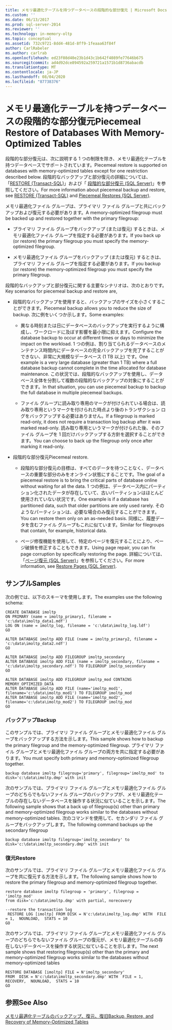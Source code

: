 ```yaml
---
title: メモリ最適化テーブルを持つデータベースの段階的な部分復元 | Microsoft Docs
ms.custom: ''
ms.date: 06/13/2017
ms.prod: sql-server-2014
ms.reviewer: ''
ms.technology: in-memory-oltp
ms.topic: conceptual
ms.assetid: 732c9721-8dd4-481d-8ff9-1feaaa63f84f
author: CarlRabeler
ms.author: carlrab
ms.openlocfilehash: ed23f08d40e23b1d43c1b642f4089fe77646b675
ms.sourcegitcommit: ad4d92dce894592a259721a1571b1d8736abacdb
ms.translationtype: MT
ms.contentlocale: ja-JP
ms.lasthandoff: 08/04/2020
ms.locfileid: "87738376"
---
```

# <a name="piecemeal-restore-of-databases-with-memory-optimized-tables"></a><span data-ttu-id="54e6d-102">メモリ最適化テーブルを持つデータベースの段階的な部分復元</span><span class="sxs-lookup"><span data-stu-id="54e6d-102">Piecemeal Restore of Databases With Memory-Optimized Tables</span></span>
  <span data-ttu-id="54e6d-103">段階的な部分復元は、次に説明する 1 つの制限を除き、メモリ最適化テーブルを持つデータベースでサポートされています。</span><span class="sxs-lookup"><span data-stu-id="54e6d-103">Piecemeal restore is supported on databases with memory-optimized tables except for one restriction described below.</span></span> <span data-ttu-id="54e6d-104">段階的なバックアップと部分復元の詳細については、「[RESTORE &#40;Transact-SQL&#41;](/sql/t-sql/statements/restore-statements-transact-sql)」および「 [段階的な部分復元 &#40;SQL Server&#41;](../backup-restore/piecemeal-restores-sql-server.md)」を参照してください。</span><span class="sxs-lookup"><span data-stu-id="54e6d-104">For more information about piecemeal backup and restore, see [RESTORE &#40;Transact-SQL&#41;](/sql/t-sql/statements/restore-statements-transact-sql) and [Piecemeal Restores &#40;SQL Server&#41;](../backup-restore/piecemeal-restores-sql-server.md).</span></span>  
  
 <span data-ttu-id="54e6d-105">メモリ最適化ファイル グループは、プライマリ ファイル グループと共にバックアップおよび復元する必要があります。</span><span class="sxs-lookup"><span data-stu-id="54e6d-105">A memory-optimized filegroup must be backed up and restored together with the primary filegroup:</span></span>  
  
-   <span data-ttu-id="54e6d-106">プライマリ ファイル グループをバックアップ (または復元) するときは、メモリ最適化ファイル グループを指定する必要があります。</span><span class="sxs-lookup"><span data-stu-id="54e6d-106">If you back up (or restore) the primary filegroup you must specify the memory-optimized filegroup.</span></span>  
  
-   <span data-ttu-id="54e6d-107">メモリ最適化ファイル グループをバックアップ (または復元) するときは、プライマリ ファイル グループを指定する必要があります。</span><span class="sxs-lookup"><span data-stu-id="54e6d-107">If you backup (or restore) the memory-optimized filegroup you must specify the primary filegroup.</span></span>  
  
 <span data-ttu-id="54e6d-108">段階的なバックアップと部分復元に関する主要なシナリオは、次のとおりです。</span><span class="sxs-lookup"><span data-stu-id="54e6d-108">Key scenarios for piecemeal backup and restore are,</span></span>  
  
-   <span data-ttu-id="54e6d-109">段階的なバックアップを使用すると、バックアップのサイズを小さくすることができます。</span><span class="sxs-lookup"><span data-stu-id="54e6d-109">Piecemeal backup allows you to reduce the size of backup.</span></span> <span data-ttu-id="54e6d-110">次に例をいくつか示します。</span><span class="sxs-lookup"><span data-stu-id="54e6d-110">Some examples:</span></span>  
  
    -   <span data-ttu-id="54e6d-111">異なる時刻または日にデータベースのバックアップを実行するように構成し、ワークロードに及ぼす影響を最小限に抑えます。</span><span class="sxs-lookup"><span data-stu-id="54e6d-111">Configure the database backup to occur at different times or days to minimize the impact on the workload.</span></span> <span data-ttu-id="54e6d-112">1 つの例は、割り当てられるデータベースのメンテナンス時間内にデータベースの完全バックアップを完了することができない、非常に大規模なデータベース (1 TB 以上) です。</span><span class="sxs-lookup"><span data-stu-id="54e6d-112">One example is a very large database (greater than 1 TB) where a full database backup cannot complete in the time allocated for database maintenance.</span></span> <span data-ttu-id="54e6d-113">この状況では、段階的なバックアップを使用し、データベース全体を分割して複数の段階的なバックアップの対象にすることができます。</span><span class="sxs-lookup"><span data-stu-id="54e6d-113">In that situation, you can use piecemeal backup to backup the full database in multiple piecemeal backups.</span></span>  
  
    -   <span data-ttu-id="54e6d-114">ファイル グループに読み取り専用のマークが付けられている場合は、読み取り専用というマークを付けられた時点より後のトランザクション ログをバックアップする必要はありません。</span><span class="sxs-lookup"><span data-stu-id="54e6d-114">If a filegroup is marked read-only, it does not require a transaction log backup after it was marked read-only.</span></span> <span data-ttu-id="54e6d-115">読み取り専用というマークが付けられた後、そのファイル グループを 1 回だけバックアップする方針を選択することができます。</span><span class="sxs-lookup"><span data-stu-id="54e6d-115">You can choose to back up the filegroup only once after marking it read-only.</span></span>  
  
-   <span data-ttu-id="54e6d-116">段階的な部分復元</span><span class="sxs-lookup"><span data-stu-id="54e6d-116">Piecemeal restore.</span></span>  
  
    -   <span data-ttu-id="54e6d-117">段階的な部分復元の目標は、すべてのデータを待つことなく、データベースの重要な部分のみをオンライン状態にすることです。</span><span class="sxs-lookup"><span data-stu-id="54e6d-117">The goal of a piecemeal restore is to bring the critical parts of database online without waiting for all the data.</span></span> <span data-ttu-id="54e6d-118">1 つの例は、データベース内にパーティション化されたデータが存在していて、古いパーティションはほとんど使用されていない状況です。</span><span class="sxs-lookup"><span data-stu-id="54e6d-118">One example is if a database has partitioned data, such that older partitions are only used rarely.</span></span> <span data-ttu-id="54e6d-119">そのようなパーティションは、必要な場合のみ復元することができます。</span><span class="sxs-lookup"><span data-stu-id="54e6d-119">You can restore them only on an as-needed basis.</span></span> <span data-ttu-id="54e6d-120">同様に、履歴データを含むファイル グループもこれに似ています。</span><span class="sxs-lookup"><span data-stu-id="54e6d-120">Similar for filegroups that contain, for example, historical data.</span></span>  
  
    -   <span data-ttu-id="54e6d-121">ページ修復機能を使用して、特定のページを復元することにより、ページ破損を修正することもできます。</span><span class="sxs-lookup"><span data-stu-id="54e6d-121">Using page repair, you can fix page corruption by specifically restoring the page.</span></span> <span data-ttu-id="54e6d-122">詳細については、「[ページ復元 &#40;SQL Server&#41;](../backup-restore/restore-pages-sql-server.md)」を参照してください。</span><span class="sxs-lookup"><span data-stu-id="54e6d-122">For more information, see [Restore Pages &#40;SQL Server&#41;](../backup-restore/restore-pages-sql-server.md).</span></span>  
  
## <a name="samples"></a><span data-ttu-id="54e6d-123">サンプル</span><span class="sxs-lookup"><span data-stu-id="54e6d-123">Samples</span></span>  
 <span data-ttu-id="54e6d-124">次の例では、以下のスキーマを使用します。</span><span class="sxs-lookup"><span data-stu-id="54e6d-124">The examples use the following schema:</span></span>  
  
```  
CREATE DATABASE imoltp  
ON PRIMARY (name = imoltp_primary1, filename = 'c:\data\imoltp_data1.mdf')  
LOG ON (name = imoltp_log, filename = 'c:\data\imoltp_log.ldf')  
GO  
  
ALTER DATABASE imoltp ADD FILE (name = imoltp_primary2, filename = 'c:\data\imoltp_data2.ndf')  
GO  
  
ALTER DATABASE imoltp ADD FILEGROUP imoltp_secondary  
ALTER DATABASE imoltp ADD FILE (name = imoltp_secondary, filename = 'c:\data\imoltp_secondary.ndf') TO FILEGROUP imoltp_secondary  
GO  
  
ALTER DATABASE imoltp ADD FILEGROUP imoltp_mod CONTAINS MEMORY_OPTIMIZED_DATA   
ALTER DATABASE imoltp ADD FILE (name='imoltp_mod1', filename='c:\data\imoltp_mod1') TO FILEGROUP imoltp_mod   
ALTER DATABASE imoltp ADD FILE (name='imoltp_mod2', filename='c:\data\imoltp_mod2') TO FILEGROUP imoltp_mod   
GO  
```  
  
### <a name="backup"></a><span data-ttu-id="54e6d-125">バックアップ</span><span class="sxs-lookup"><span data-stu-id="54e6d-125">Backup</span></span>  
 <span data-ttu-id="54e6d-126">このサンプルでは、プライマリ ファイル グループとメモリ最適化ファイル グループをバックアップする方法を示します。</span><span class="sxs-lookup"><span data-stu-id="54e6d-126">This sample shows how to backup the primary filegroup and the memory-optimized filegroup.</span></span> <span data-ttu-id="54e6d-127">プライマリ ファイル グループとメモリ最適化ファイル グループの両方を共に指定する必要があります。</span><span class="sxs-lookup"><span data-stu-id="54e6d-127">You must specify both primary and memory-optimized filegroup together.</span></span>  
  
```  
backup database imoltp filegroup='primary', filegroup='imoltp_mod' to disk='c:\data\imoltp.dmp' with init  
```  
  
 <span data-ttu-id="54e6d-128">次のサンプルでは、プライマリ ファイル グループとメモリ最適化ファイル グループのどちらでもないファイル グループのバックアップが、メモリ最適化テーブルの存在しないデータベースを操作する状況に似ていることを示します。</span><span class="sxs-lookup"><span data-stu-id="54e6d-128">The following sample shows that a back up of filegroup(s) other than primary and memory-optimized filegroup works similar to the databases without memory-optimized tables.</span></span> <span data-ttu-id="54e6d-129">次のコマンドを使用して、セカンダリ ファイル グループをバックアップします。</span><span class="sxs-lookup"><span data-stu-id="54e6d-129">The following command backups up the secondary filegroup</span></span>  
  
```  
backup database imoltp filegroup='imoltp_secondary' to disk='c:\data\imoltp_secondary.dmp' with init  
```  
  
### <a name="restore"></a><span data-ttu-id="54e6d-130">復元</span><span class="sxs-lookup"><span data-stu-id="54e6d-130">Restore</span></span>  
 <span data-ttu-id="54e6d-131">次のサンプルでは、プライマリ ファイル グループとメモリ最適化ファイル グループを共に復元する方法を示します。</span><span class="sxs-lookup"><span data-stu-id="54e6d-131">The following sample shows how to restore the primary filegroup and memory-optimized filegroup together.</span></span>  
  
```  
restore database imoltp filegroup = 'primary', filegroup = 'imoltp_mod'   
from disk='c:\data\imoltp.dmp' with partial, norecovery  
  
--restore the transaction log  
 RESTORE LOG [imoltp] FROM DISK = N'c:\data\imoltp_log.dmp' WITH  FILE = 1,  NOUNLOAD,  STATS = 10  
GO  
```  
  
 <span data-ttu-id="54e6d-132">次のサンプルでは、プライマリ ファイル グループとメモリ最適化ファイル グループのどちらでもないファイル グループの復元が、メモリ最適化テーブルの存在しないデータベースを操作する状況に似ていることを示します。</span><span class="sxs-lookup"><span data-stu-id="54e6d-132">The next sample shows that restoring filegroup(s) other than the primary and memory-optimized filegroup works similar to the databases without memory-optimized tables</span></span>  
  
```  
RESTORE DATABASE [imoltp] FILE = N'imoltp_secondary'   
FROM  DISK = N'c:\data\imoltp_secondary.dmp' WITH  FILE = 1,  RECOVERY,  NOUNLOAD,  STATS = 10  
GO  
```  
  
## <a name="see-also"></a><span data-ttu-id="54e6d-133">参照</span><span class="sxs-lookup"><span data-stu-id="54e6d-133">See Also</span></span>  
 [<span data-ttu-id="54e6d-134">メモリ最適化テーブルのバックアップ、復元、復旧</span><span class="sxs-lookup"><span data-stu-id="54e6d-134">Backup, Restore, and Recovery of Memory-Optimized Tables</span></span>](../../database-engine/backup-restore-and-recovery-of-memory-optimized-tables.md)  
  
  
